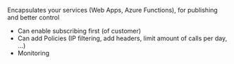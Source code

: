 Encapsulates your services (Web Apps, Azure Functions), for publishing and better control
- Can enable subscribing first (of customer)
- Can add Policies (IP filtering, add headers, limit amount of calls per day, ...)
- Monitoring
